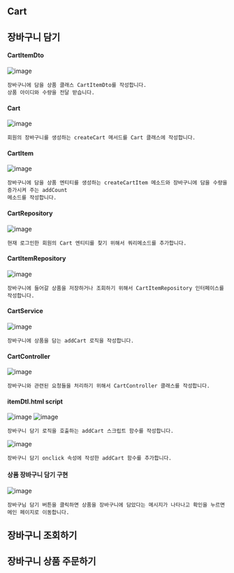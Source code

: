 ## Cart

## 장바구니 담기
#### CartItemDto
![image](https://github.com/mr-won/Shopping_Mall/assets/58906858/0e7c18f2-e3f1-45d7-838a-1ebf9c543346)
```
장바구니에 담을 상품 클래스 CartItemDto를 작성합니다.
상품 아이디와 수량을 전달 받습니다.
```
#### Cart
![image](https://github.com/mr-won/Shopping_Mall/assets/58906858/30344631-039a-46ec-ab81-a31e77f0a990)
```
회원의 장바구니를 생성하는 createCart 메서드를 Cart 클래스에 작성합니다.
```
#### CartItem
![image](https://github.com/mr-won/Shopping_Mall/assets/58906858/4036d7a1-c5ad-4120-8889-d8adfd9afc43)
```
장바구니에 담을 상품 엔티티를 생성하는 createCartItem 메소드와 장바구니에 담을 수량을 증가시켜 주는 addCount
메소드를 작성합니다.
```
#### CartRepository
![image](https://github.com/mr-won/Shopping_Mall/assets/58906858/df8d4f38-2313-4b97-891a-ebf11768db54)
```
현재 로그인한 회원의 Cart 엔티티를 찾기 위해서 쿼리메소드를 추가합니다.
```
#### CartItemRepository
![image](https://github.com/mr-won/Shopping_Mall/assets/58906858/1faf59ab-af3e-4efa-bbfc-1e4fed73d5f9)
```
장바구니에 들어갈 상품을 저장하거나 조회하기 위해서 CartItemRepository 인터페이스를 작성합니다.
```
#### CartService
![image](https://github.com/mr-won/Shopping_Mall/assets/58906858/a303b985-9b31-4497-8f18-0346bc81280a)
```
장바구니에 상품을 담는 addCart 로직을 작성합니다.
```
#### CartController
![image](https://github.com/mr-won/Shopping_Mall/assets/58906858/de88db2a-e8d5-4421-872e-bc691e47d4c7)
```
장바구니와 관련된 요청들을 처리하기 위해서 CartController 클래스를 작성합니다.
```
#### itemDtl.html script
![image](https://github.com/mr-won/Shopping_Mall/assets/58906858/b2c0bff9-5c65-4521-8781-b73a12b70b4c)
![image](https://github.com/mr-won/Shopping_Mall/assets/58906858/6305f715-27b8-4717-8e9e-e67c99904588)
```
장바구니 담기 로직을 호출하는 addCart 스크립트 함수를 작성합니다.
```
![image](https://github.com/mr-won/Shopping_Mall/assets/58906858/de99d785-45ac-4350-ba6d-bbaf13a25a55)
```
장바구니 담기 onclick 속성에 작성한 addCart 함수를 추가합니다.
```
#### 상품 장바구니 담기 구현
![image](https://github.com/mr-won/Shopping_Mall/assets/58906858/56b1b682-c7a4-4559-8434-799f49093b56)
```
장바구님 담기 버튼을 클릭하면 상품을 장바구니에 담았다는 메시지가 나타나고 확인을 누르면 메인 페이지로 이동합니다.
```



## 장바구니 조회하기

## 장바구니 상품 주문하기








